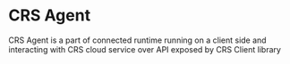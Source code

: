 # CRS Agent
CRS Agent is a part of connected runtime running on a client side and
interacting with CRS cloud service over API exposed by CRS Client library